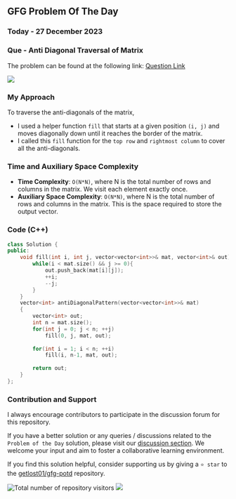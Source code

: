 ## GFG Problem Of The Day

### Today - 27 December 2023
### Que - Anti Diagonal Traversal of Matrix
The problem can be found at the following link: [Question Link](https://www.geeksforgeeks.org/problems/print-diagonally1623/1)

![](https://badgen.net/badge/Level/Medium/yellow)

### My Approach
To traverse the anti-diagonals of the matrix, 
- I used a helper function `fill` that starts at a given position `(i, j)` and moves diagonally down until it reaches the border of the matrix.
- I called this `fill` function for the `top row` and `rightmost column` to cover all the anti-diagonals.

### Time and Auxiliary Space Complexity

- **Time Complexity**: `O(N*N)`, where N is the total number of rows and columns in the matrix. We visit each element exactly once.
- **Auxiliary Space Complexity**: `O(N*N)`, where N is the total number of rows and columns in the matrix. This is the space required to store the output vector.

### Code (C++)
```cpp
class Solution {
public:
    void fill(int i, int j, vector<vector<int>>& mat, vector<int>& out){
        while(i < mat.size() && j >= 0){
            out.push_back(mat[i][j]);
            ++i;
            --j;
        }
    }
    vector<int> antiDiagonalPattern(vector<vector<int>>& mat) 
    {
        vector<int> out;
        int n = mat.size();
        for(int j = 0; j < n; ++j)
            fill(0, j, mat, out);
        
        for(int i = 1; i < n; ++i)
            fill(i, n-1, mat, out);
        
        return out;
    }
};
```

### Contribution and Support

I always encourage contributors to participate in the discussion forum for this repository.

If you have a better solution or any queries / discussions related to the `Problem of the Day` solution, please visit our [discussion section](https://github.com/getlost01/gfg-potd/discussions). We welcome your input and aim to foster a collaborative learning environment.

If you find this solution helpful, consider supporting us by giving a `⭐ star` to the [getlost01/gfg-potd](https://github.com/getlost01/gfg-potd) repository.

![Total number of repository visitors](https://komarev.com/ghpvc/?username=gl01potdgfg&color=blue&&label=Visitors)
![](https://hit.yhype.me/github/profile?user_id=79409258)

